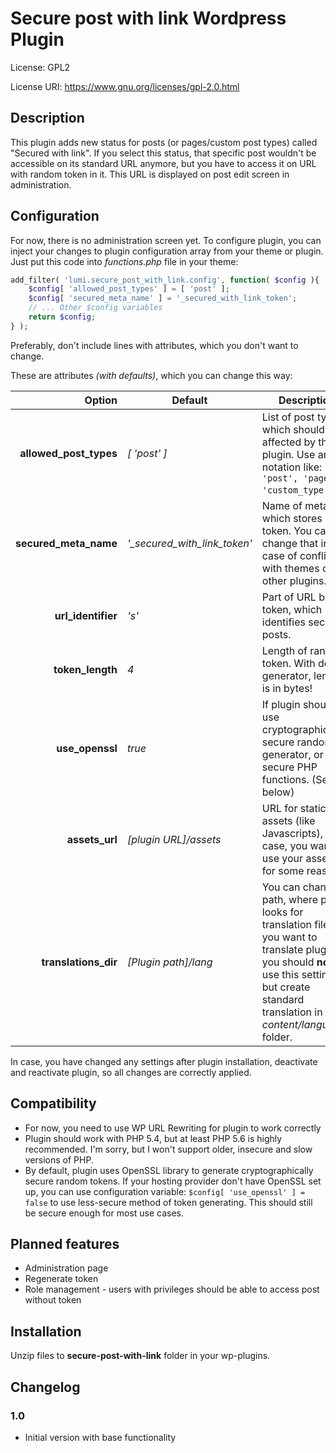 # Secure post with link Wordpress Plugin

License: GPL2

License URI: https://www.gnu.org/licenses/gpl-2.0.html

## Description

This plugin adds new status for posts (or pages/custom post types) called \"Secured with link\". If you select this status, that specific post wouldn't be accessible on its standard URL anymore, but you have to access it on URL with random token in it. This URL is displayed on post edit screen in administration.

## Configuration
For now, there is no administration screen yet. To configure plugin, you can inject your changes to plugin configuration array from your theme or plugin. Just put this code into *functions.php* file in your theme:

```php
add_filter( 'lumi.secure_post_with_link.config', function( $config ){
    $config[ 'allowed_post_types' ] = [ 'post' ];
    $config[ 'secured_meta_name' ] = '_secured_with_link_token';
    // ... Other $config variables
    return $config;
} );
```

Preferably, don't include lines with attributes, which you don't want to change.

These are attributes *(with defaults)*, which you can change this way:

| Option | Default | Description |
| ---: | --- | --- |
| **allowed_post_types** | *[ 'post' ]* | List of post types, which should be affected by this plugin. Use array notation like: `[ 'post', 'page', 'custom_type' ]`.|
| **secured_meta_name** | *'_secured_with_link_token'* | Name of meta, which stores post token. You can change that in case of conflicts with themes or other plugins. |
| **url_identifier** | *'s'* | Part of URL before token, which identifies secured posts. |
| **token_length** | *4* | Length of random token. With default generator, length is in bytes!
| **use_openssl** | *true* | If plugin should use cryptographically secure random generator, or less-secure PHP functions. (See below) |
| **assets_url** | *[plugin URL]/assets* | URL for static assets (like Javascripts), in case, you want to use your assets for some reason. |
| **translations_dir** | *[Plugin path]/lang* | You can change path, where plugin looks for translation files. If you want to translate plugin, you should **not** use this setting, but create standard translation in *wp-content/languages* folder. |

In case, you have changed any settings after plugin installation, deactivate and reactivate plugin, so all changes are correctly applied.

## Compatibility
* For now, you need to use WP URL Rewriting for plugin to work correctly
* Plugin should work with PHP 5.4, but at least PHP 5.6 is highly recommended. I'm sorry, but I won't support older, insecure and slow versions of PHP.
* By default, plugin uses OpenSSL library to generate cryptographically secure random tokens. If your hosting provider don't have OpenSSL set up, you can use configuration variable: `$config[ 'use_openssl' ] = false` to use less-secure method of token generating. This should still be secure enough for most use cases.

## Planned features
* Administration page
* Regenerate token
* Role management - users with privileges should be able to access post without token

## Installation
Unzip files to **secure-post-with-link** folder in your wp-plugins.

## Changelog
### 1.0
* Initial version with base functionality